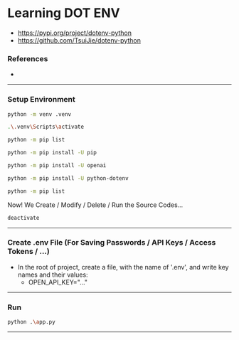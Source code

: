 # Learning DOT ENV

- https://pypi.org/project/dotenv-python
- https://github.com/TsuiJie/dotenv-python

### References

- 

---

### Setup Environment

```bash
python -m venv .venv
```

```bash
.\.venv\Scripts\activate
```

```bash
python -m pip list
```

```bash
python -m pip install -U pip
```

```bash
python -m pip install -U openai
```

```bash
python -m pip install -U python-dotenv
```

```bash
python -m pip list
```

Now! We Create / Modify / Delete / Run the Source Codes...

```bash
deactivate
```

---

### Create .env File (For Saving Passwords / API Keys / Access Tokens / ...)

- In the root of project, create a file, with the name of '.env', and write key names and their values:
    - OPEN_API_KEY="..."

---

### Run

```bash
python .\app.py
```

---